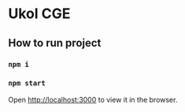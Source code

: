 # Ukol CGE

## How to run project
### `npm i`
### `npm start`

Open [http://localhost:3000](http://localhost:3000) to view it in the browser.

